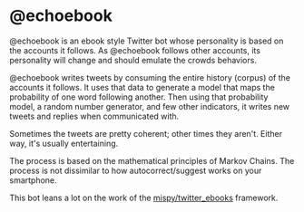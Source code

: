 # @echoebook

@echoebook is an ebook style Twitter bot whose personality is based on the accounts it follows. As @echoebook follows other accounts, its personality will change and should emulate the crowds behaviors.

@echoebook writes tweets by consuming the entire history (corpus) of the accounts it follows. It uses that data to generate a model that maps the probability of one word following another. Then using that probability model, a random number generator, and few other indicators, it writes new tweets and replies when communicated with.

Sometimes the tweets are pretty coherent; other times they aren't. Either way, it's usually entertaining.

The process is based on the mathematical principles of Markov Chains. The process is not dissimilar to how autocorrect/suggest works on your smartphone. 

This bot leans a lot on the work of the [mispy/twitter_ebooks](https://github.com/mispy/twitter_ebooks) framework.
